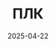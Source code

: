 ---
title: ПЛК
layout: default
modal-id: 4
date: 2025-04-22
img: plc.png
alt: image-alt
project-date:  
client:  
category: ПЛК
description: 
cont: >
    <h4>Project 1</h4>
---